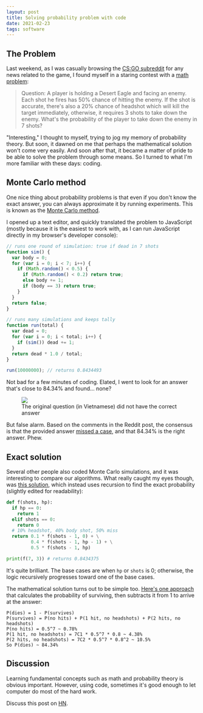 ```yaml
---
layout: post
title: Solving probability problem with code
date: 2021-02-23
tags: software
---
```


## The Problem
Last weekend, as I was casually browsing the [CS:GO subreddit](https://www.reddit.com/r/GlobalOffensive) for any news related to the game, I found myself in a staring contest with a [math problem](https://www.reddit.com/r/GlobalOffensive/comments/lorda5/a_csgo_math_question_appear_in_a_practice_math/go7e3z3):

> Question: A player is holding a Desert Eagle and facing an enemy. Each shot he fires has 50% chance of hitting the enemy. If the shot is accurate, there's also a 20% chance of headshot which will kill the target immediately, otherwise, it requires 3 shots to take down the enemy. What's the probability of the player to take down the enemy in 7 shots?

"Interesting," I thought to myself, trying to jog my memory of probability theory. But soon, it dawned on me that perhaps the mathematical solution won't come very easily. And soon after that, it became a matter of pride to be able to solve the problem through some means. So I turned to what I'm more familiar with these days: coding.

## Monte Carlo method
One nice thing about probability problems is that even if you don't know the exact answer, you can always approximate it by running experiments. This is known as the [Monte Carlo method](https://en.wikipedia.org/wiki/Monte_Carlo_method).

I opened up a text editor, and quickly translated the problem to JavaScript (mostly because it is the easiest to work with, as I can run JavaScript directly in my browser's developer console):

~~~javascript
// runs one round of simulation: true if dead in 7 shots
function sim() {
  var body = 0;
  for (var i = 0; i < 7; i++) {
    if (Math.random() < 0.5) {
      if (Math.random() < 0.2) return true;
      else body += 1;
      if (body == 3) return true;
    }
  }
  return false;
}

// runs many simulations and keeps tally
function run(total) {
  var dead = 0;
  for (var i = 0; i < total; i++) {
    if (sim()) dead += 1;
  }
  return dead * 1.0 / total;
}

run(10000000); // returns 0.8434493
~~~

Not bad for a few minutes of coding. Elated, I went to look for an answer that's close to 84.34% and found... none?

<figure>
<img src="https://i.redd.it/40vudn7h4si61.jpg"/>
<figcaption markdown=span>The original question (in Vietnamese) did not have the correct answer</figcaption>
</figure>

But false alarm. Based on the comments in the Reddit post, the consensus is that the provided answer [missed a case](https://www.reddit.com/r/GlobalOffensive/comments/lorda5/a_csgo_math_question_appear_in_a_practice_math/go8a3ok/), and that 84.34% is the right answer. Phew.

## Exact solution
Several other people also coded Monte Carlo simulations, and it was interesting to compare our algorithms. What really caught my eyes though, was [this solution](https://www.reddit.com/r/GlobalOffensive/comments/lorda5/a_csgo_math_question_appear_in_a_practice_math/go7rlr2), which instead uses recursion to find the exact probability (slightly edited for readability):
~~~python
def f(shots, hp):
  if hp == 0:
    return 1
  elif shots == 0:
    return 0
  # 10% headshot, 40% body shot, 50% miss
  return 0.1 * f(shots - 1, 0) + \
         0.4 * f(shots - 1, hp - 1) + \
         0.5 * f(shots - 1, hp)

print(f(7, 3)) # returns 0.8434375
~~~

It's quite brilliant. The base cases are when `hp` or `shots` is 0; otherwise, the logic recursively progresses toward one of the base cases.

The mathematical solution turns out to be simple too. [Here's one approach](https://www.reddit.com/r/GlobalOffensive/comments/lorda5/a_csgo_math_question_appear_in_a_practice_math/go8uvk2) that calculates the probability of surviving, then subtracts it from 1 to arrive at the answer:
```
P(dies) = 1 - P(survives)
P(survives) = P(no hits) + P(1 hit, no headshots) + P(2 hits, no headshots)
P(no hits) = 0.5^7 ~ 0.78%
P(1 hit, no headshots) = 7C1 * 0.5^7 * 0.8 ~ 4.38%
P(2 hits, no headshots) = 7C2 * 0.5^7 * 0.8^2 ~ 10.5%
So P(dies) ~ 84.34%
```

## Discussion
Learning fundamental concepts such as math and probability theory is obvious important. However, using code, sometimes it's good enough to let computer do most of the hard work.

Discuss this post on [HN](https://news.ycombinator.com/item?id=26242445).
